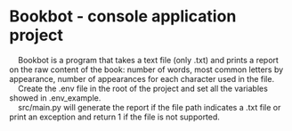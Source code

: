 # Bookbot - console application project

<p>
&nbsp;&nbsp;&nbsp; Bookbot is a program that takes a text file (only .txt) and prints a report on the raw content of the book: number of words, most common letters by appearance, number of appearances for each character used in the file. <br />
&nbsp;&nbsp;&nbsp; Create the .env file in the root of the project and set all the variables showed in .env_example. <br />
&nbsp;&nbsp;&nbsp; src/main.py will generate the report if the file path indicates a .txt file or print an exception and return 1 if the file is not supported.
</p>
